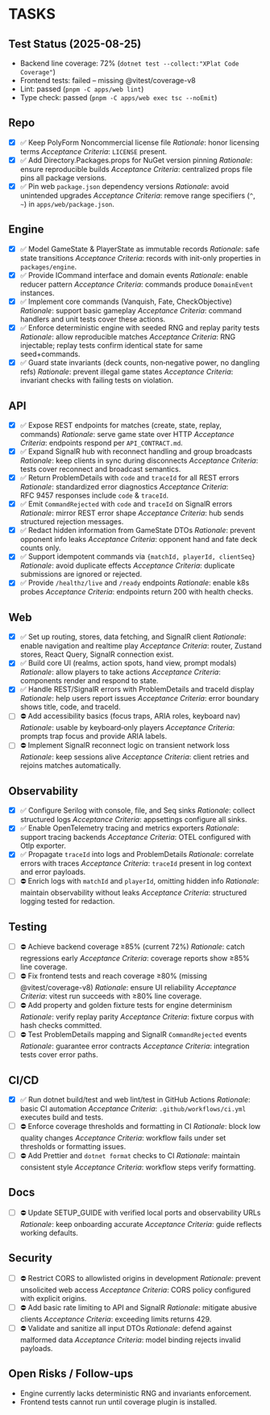 # TASKS

## Test Status (2025-08-25)
- Backend line coverage: 72% (`dotnet test --collect:"XPlat Code Coverage"`)
- Frontend tests: failed – missing @vitest/coverage-v8
- Lint: passed (`pnpm -C apps/web lint`)
- Type check: passed (`pnpm -C apps/web exec tsc --noEmit`)

## Repo
- [x] ✅ Keep PolyForm Noncommercial license file
  _Rationale_: honor licensing terms
  _Acceptance Criteria_: `LICENSE` present.
- [x] ✅ Add Directory.Packages.props for NuGet version pinning
  _Rationale_: ensure reproducible builds
  _Acceptance Criteria_: centralized props file pins all package versions.
- [x] ✅ Pin web `package.json` dependency versions
  _Rationale_: avoid unintended upgrades
  _Acceptance Criteria_: remove range specifiers (`^`, `~`) in `apps/web/package.json`.

## Engine
- [x] ✅ Model GameState & PlayerState as immutable records
  _Rationale_: safe state transitions
  _Acceptance Criteria_: records with init-only properties in `packages/engine`.
- [x] ✅ Provide ICommand interface and domain events
  _Rationale_: enable reducer pattern
  _Acceptance Criteria_: commands produce `DomainEvent` instances.
- [x] ✅ Implement core commands (Vanquish, Fate, CheckObjective)
  _Rationale_: support basic gameplay
  _Acceptance Criteria_: command handlers and unit tests cover these actions.
- [x] ✅ Enforce deterministic engine with seeded RNG and replay parity tests
  _Rationale_: allow reproducible matches
  _Acceptance Criteria_: RNG injectable; replay tests confirm identical state for same seed+commands.
- [x] ✅ Guard state invariants (deck counts, non‑negative power, no dangling refs)
  _Rationale_: prevent illegal game states
  _Acceptance Criteria_: invariant checks with failing tests on violation.

## API
- [x] ✅ Expose REST endpoints for matches (create, state, replay, commands)
  _Rationale_: serve game state over HTTP
  _Acceptance Criteria_: endpoints respond per `API_CONTRACT.md`.
- [x] ✅ Expand SignalR hub with reconnect handling and group broadcasts
  _Rationale_: keep clients in sync during disconnects
  _Acceptance Criteria_: tests cover reconnect and broadcast semantics.
- [x] ✅ Return ProblemDetails with `code` and `traceId` for all REST errors
  _Rationale_: standardized error diagnostics
  _Acceptance Criteria_: RFC 9457 responses include `code` & `traceId`.
- [x] ✅ Emit `CommandRejected` with `code` and `traceId` on SignalR errors
  _Rationale_: mirror REST error shape
  _Acceptance Criteria_: hub sends structured rejection messages.
- [x] ✅ Redact hidden information from GameState DTOs
  _Rationale_: prevent opponent info leaks
  _Acceptance Criteria_: opponent hand and fate deck counts only.
- [x] ✅ Support idempotent commands via `{matchId, playerId, clientSeq}`
  _Rationale_: avoid duplicate effects
  _Acceptance Criteria_: duplicate submissions are ignored or rejected.
- [x] ✅ Provide `/healthz/live` and `/ready` endpoints
  _Rationale_: enable k8s probes
  _Acceptance Criteria_: endpoints return 200 with health checks.

## Web
- [x] ✅ Set up routing, stores, data fetching, and SignalR client
  _Rationale_: enable navigation and realtime play
  _Acceptance Criteria_: router, Zustand stores, React Query, SignalR connection exist.
- [x] ✅ Build core UI (realms, action spots, hand view, prompt modals)
  _Rationale_: allow players to take actions
  _Acceptance Criteria_: components render and respond to state.
- [x] ✅ Handle REST/SignalR errors with ProblemDetails and traceId display
  _Rationale_: help users report issues
  _Acceptance Criteria_: error boundary shows title, code, and traceId.
- [ ] ⛔ Add accessibility basics (focus traps, ARIA roles, keyboard nav)
  _Rationale_: usable by keyboard‑only players
  _Acceptance Criteria_: prompts trap focus and provide ARIA labels.
- [ ] ⛔ Implement SignalR reconnect logic on transient network loss
  _Rationale_: keep sessions alive
  _Acceptance Criteria_: client retries and rejoins matches automatically.

## Observability
- [x] ✅ Configure Serilog with console, file, and Seq sinks
  _Rationale_: collect structured logs
  _Acceptance Criteria_: appsettings configure all sinks.
- [x] ✅ Enable OpenTelemetry tracing and metrics exporters
  _Rationale_: support tracing backends
  _Acceptance Criteria_: OTEL configured with Otlp exporter.
- [x] ✅ Propagate `traceId` into logs and ProblemDetails
  _Rationale_: correlate errors with traces
  _Acceptance Criteria_: `traceId` present in log context and error payloads.
- [ ] ⛔ Enrich logs with `matchId` and `playerId`, omitting hidden info
  _Rationale_: maintain observability without leaks
  _Acceptance Criteria_: structured logging tested for redaction.

## Testing
- [ ] ⛔ Achieve backend coverage ≥85% (current 72%)
  _Rationale_: catch regressions early
  _Acceptance Criteria_: coverage reports show ≥85% line coverage.
- [ ] ⛔ Fix frontend tests and reach coverage ≥80% (missing @vitest/coverage-v8)
  _Rationale_: ensure UI reliability
  _Acceptance Criteria_: vitest run succeeds with ≥80% line coverage.
- [ ] ⛔ Add property and golden fixture tests for engine determinism
  _Rationale_: verify replay parity
  _Acceptance Criteria_: fixture corpus with hash checks committed.
- [ ] ⛔ Test ProblemDetails mapping and SignalR `CommandRejected` events
  _Rationale_: guarantee error contracts
  _Acceptance Criteria_: integration tests cover error paths.

## CI/CD
- [x] ✅ Run dotnet build/test and web lint/test in GitHub Actions
  _Rationale_: basic CI automation
  _Acceptance Criteria_: `.github/workflows/ci.yml` executes build and tests.
- [ ] ⛔ Enforce coverage thresholds and formatting in CI
  _Rationale_: block low quality changes
  _Acceptance Criteria_: workflow fails under set thresholds or formatting issues.
- [ ] ⛔ Add Prettier and `dotnet format` checks to CI
  _Rationale_: maintain consistent style
  _Acceptance Criteria_: workflow steps verify formatting.

## Docs
- [ ] ⛔ Update SETUP_GUIDE with verified local ports and observability URLs
  _Rationale_: keep onboarding accurate
  _Acceptance Criteria_: guide reflects working defaults.

## Security
- [ ] ⛔ Restrict CORS to allowlisted origins in development
  _Rationale_: prevent unsolicited web access
  _Acceptance Criteria_: CORS policy configured with explicit origins.
- [ ] ⛔ Add basic rate limiting to API and SignalR
  _Rationale_: mitigate abusive clients
  _Acceptance Criteria_: exceeding limits returns 429.
- [ ] ⛔ Validate and sanitize all input DTOs
  _Rationale_: defend against malformed data
  _Acceptance Criteria_: model binding rejects invalid payloads.

## Open Risks / Follow-ups
- Engine currently lacks deterministic RNG and invariants enforcement.
- Frontend tests cannot run until coverage plugin is installed.
